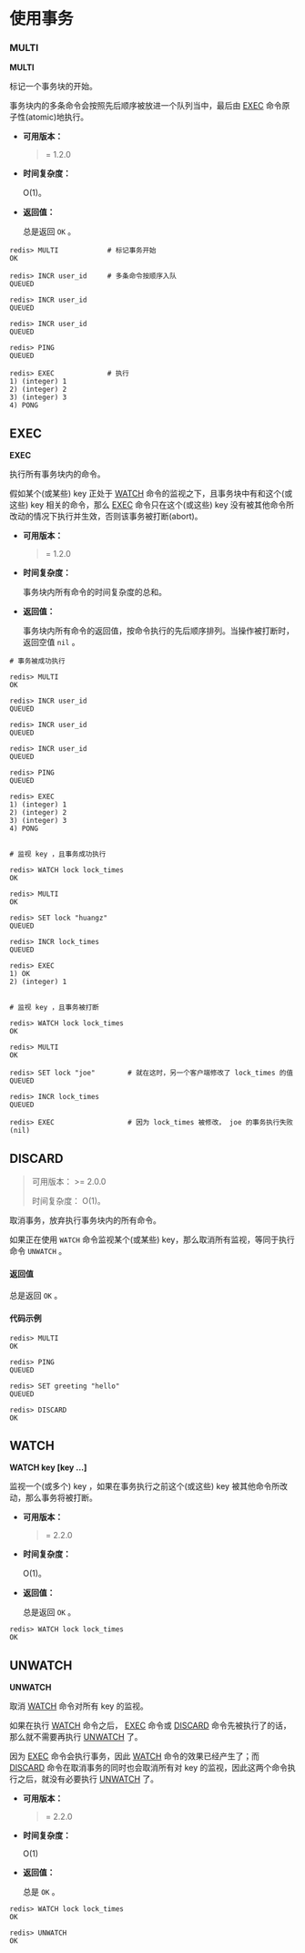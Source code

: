 # 使用事务

### MULTI

**MULTI**

标记一个事务块的开始。

事务块内的多条命令会按照先后顺序被放进一个队列当中，最后由 [EXEC](http://redisdoc.com/transaction/exec.html#exec) 命令原子性(atomic)地执行。

- **可用版本：**

  >= 1.2.0

- **时间复杂度：**

  O(1)。

- **返回值：**

  总是返回 `OK` 。

```
redis> MULTI            # 标记事务开始
OK

redis> INCR user_id     # 多条命令按顺序入队
QUEUED

redis> INCR user_id
QUEUED

redis> INCR user_id
QUEUED

redis> PING
QUEUED

redis> EXEC             # 执行
1) (integer) 1
2) (integer) 2
3) (integer) 3
4) PONG
```

## EXEC

**EXEC**

执行所有事务块内的命令。

假如某个(或某些) key 正处于 [WATCH](http://redisdoc.com/transaction/watch.html#watch) 命令的监视之下，且事务块中有和这个(或这些) key 相关的命令，那么 [EXEC](http://redisdoc.com/transaction/exec.html#exec) 命令只在这个(或这些) key 没有被其他命令所改动的情况下执行并生效，否则该事务被打断(abort)。

- **可用版本：**

  >= 1.2.0

- **时间复杂度：**

  事务块内所有命令的时间复杂度的总和。

- **返回值：**

  事务块内所有命令的返回值，按命令执行的先后顺序排列。当操作被打断时，返回空值 `nil` 。

```
# 事务被成功执行

redis> MULTI
OK

redis> INCR user_id
QUEUED

redis> INCR user_id
QUEUED

redis> INCR user_id
QUEUED

redis> PING
QUEUED

redis> EXEC
1) (integer) 1
2) (integer) 2
3) (integer) 3
4) PONG


# 监视 key ，且事务成功执行

redis> WATCH lock lock_times
OK

redis> MULTI
OK

redis> SET lock "huangz"
QUEUED

redis> INCR lock_times
QUEUED

redis> EXEC
1) OK
2) (integer) 1


# 监视 key ，且事务被打断

redis> WATCH lock lock_times
OK

redis> MULTI
OK

redis> SET lock "joe"        # 就在这时，另一个客户端修改了 lock_times 的值
QUEUED

redis> INCR lock_times
QUEUED

redis> EXEC                  # 因为 lock_times 被修改， joe 的事务执行失败
(nil)
```

## DISCARD

> 可用版本： >= 2.0.0
>
> 时间复杂度： O(1)。

取消事务，放弃执行事务块内的所有命令。

如果正在使用 `WATCH` 命令监视某个(或某些) key，那么取消所有监视，等同于执行命令 `UNWATCH` 。

#### 返回值

总是返回 `OK` 。

#### 代码示例

```
redis> MULTI
OK

redis> PING
QUEUED

redis> SET greeting "hello"
QUEUED

redis> DISCARD
OK
```

## WATCH

**WATCH key [key …]**

监视一个(或多个) key ，如果在事务执行之前这个(或这些) key 被其他命令所改动，那么事务将被打断。

- **可用版本：**

  >= 2.2.0

- **时间复杂度：**

  O(1)。

- **返回值：**

  总是返回 `OK` 。

```
redis> WATCH lock lock_times
OK
```

## UNWATCH

**UNWATCH**

取消 [WATCH](http://redisdoc.com/transaction/watch.html#watch) 命令对所有 key 的监视。

如果在执行 [WATCH](http://redisdoc.com/transaction/watch.html#watch) 命令之后， [EXEC](http://redisdoc.com/transaction/exec.html#exec) 命令或 [DISCARD](http://redisdoc.com/transaction/discard.html#discard) 命令先被执行了的话，那么就不需要再执行 [UNWATCH](http://redisdoc.com/transaction/unwatch.html#unwatch) 了。

因为 [EXEC](http://redisdoc.com/transaction/exec.html#exec) 命令会执行事务，因此 [WATCH](http://redisdoc.com/transaction/watch.html#watch) 命令的效果已经产生了；而 [DISCARD](http://redisdoc.com/transaction/discard.html#discard) 命令在取消事务的同时也会取消所有对 key 的监视，因此这两个命令执行之后，就没有必要执行 [UNWATCH](http://redisdoc.com/transaction/unwatch.html#unwatch) 了。

- **可用版本：**

  >= 2.2.0

- **时间复杂度：**

  O(1)

- **返回值：**

  总是 `OK` 。

```
redis> WATCH lock lock_times
OK

redis> UNWATCH
OK
```